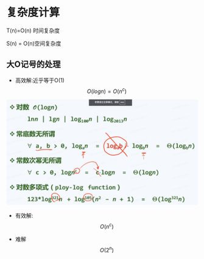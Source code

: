 # 复杂度计算

T(n)=O(n) 时间复杂度

S(n) = O(n)空间复杂度

## 大O记号的处理

* 高效解:近乎等于O(1)
  $$
  O(logn) = O(n^c)
  $$

![image-20240821001304219](数据结构.assets/image-20240821001304219.png)

* 有效解: 
  $$
  O(n^c)
  $$

* 难解
  $$
  O(2^n)
  $$